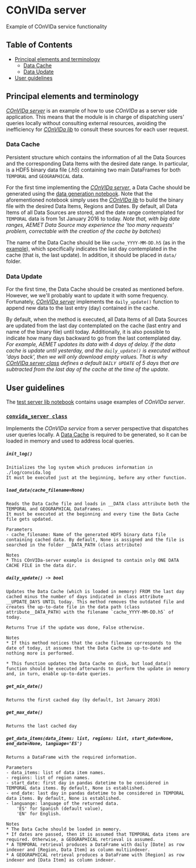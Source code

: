 # COnVIDa server
Example of COnVIDa service functionality

## Table of Contents

* [Principal elements and terminology](#principal-elements-and-terminology)
    * [Data Cache](#Data-Cache)
    * [Data Update](#Data-Update)
* [User guidelines](#user-guidelines)

## Principal elements and terminology
 
[_COnVIDa server_](https://github.com/CyberDataLab/COnVIDa-lib/blob/master/server/convida_server.py) is an example of how to use _COnVIDa_ as a server side application. This means that the module is in charge of dispatching users' queries locally without consulting external resources, avoiding the inefficiency for [_COnVIDa lib_](https://github.com/CyberDataLab/COnVIDa-lib/tree/master/lib) to consult these sources for each user request.

### Data Cache
Persistent structure which contains the information of all the Data Sources and the corresponding Data Items with the desired date range. In particular, is a HDF5 binary data file (_.h5_) containing two main DataFrames for both `TEMPORAL`  and `GEOGRAPHICAL` data.

For the first time implementing the [_COnVIDa server_](https://github.com/CyberDataLab/COnVIDa-lib/blob/master/server/convida_server.py), a Data Cache should be generated using the [data generation notebook](https://github.com/CyberDataLab/COnVIDa-lib/blob/master/server/data_generation.ipynb). Note that the aforementioned notebook simply uses the [_COnVIDa lib_](https://github.com/CyberDataLab/COnVIDa-lib/tree/master/lib) to build the binary file with the desired Data Items, Regions and Dates. By default, all Data Items of all Data Sources are stored, and the date range contemplated for `TEMPORAL` data is from 1st January 2016 to today. _Note that, with big date ranges, _AEMET Data Source_ may experience the 'too many requests' problem, correctable with the creation of the cache by batches_)

The name of the Data Cache should be like `cache_YYYY-MM-DD.h5` (as in the [example](https://github.com/CyberDataLab/COnVIDa-lib/tree/master/server/data)), which specifically indicates the last day contemplated in the cache (that is, the last update). In addition, it should be placed in `data/` folder.

### Data Update
For the first time, the Data Cache should be created as mentioned before. However, we we'll probably want to update it with some frequency. Fortunately, [_COnVIDa server_](https://github.com/CyberDataLab/COnVIDa-lib/blob/master/server/convida_server.py) implements the `daily_update()` function to append new data to the last entry (day) contained in the cache. 

By default, when the method is executed, all Data Items of all Data Sources are updated from the last day contemplated on the cache (last entry and name of the binary file) until today. Additionally, it is also possible to indicate how many days backward to go from the last contemplated day. _For example, AEMET updates its data with 4 days of delay. If the data cache is update until yesterday, and the `daily_update()` is executed without 'days back', then we will only download empty values. That is why  [_COnVIDa server class_](https://github.com/CyberDataLab/COnVIDa-lib/blob/master/server/convida_server.py) defines a default `DAILY UPDATE` of 5 days that are subtracted from the last day of the cache at the time of the update_.


## User guidelines

The [test server lib notebook](https://github.com/CyberDataLab/COnVIDa-lib/blob/master/server/test_server_lib.ipynb) contains usage examples of _COnVIDa server_. 

### [`convida_server class`](https://github.com/CyberDataLab/COnVIDa-lib/blob/master/server/convida_server.py)
Implements the _COnVIDa service_ from a server perspective that dispatches user queries locally. A [Data Cache](#Data-Cache) is required to be generated, so it can be loaded in memory and used to address local queries.

##### `init_log()` 
    Initializes the log system which produces information in ./log/convida.log
    It must be executed just at the beginning, before any other function.

##### `load_data(cache_filename=None)` 
    Reads the Data Cache file and loads in __DATA class attribute both the TEMPORAL and GEOGRAPHICAL DataFrames. 
    It must be executed at the beginning and every time the Data Cache file gets updated.

    Parameters
    - cache_filename: Name of the generated HDF5 binary data file containing cached data. By default, None is assigned and the file is searched in the folder __DATA_PATH (class attribute)

    Notes
    * This COnVIDa-server example is designed to contain only ONE DATA CACHE FILE in the data dir.

##### `daily_update() -> bool` 
    Updates the Data Cache (which is loaded in memory) FROM the last day cached minus the number of days indicated in class attribute __UPDATE_DAYS UNTIL today. This method removes the outdated file and creates the up-to-date file in the data path (class attribute__DATA_PATH) with the filename `cache_YYYY-MM-DD.h5` of today.

    Returns True if the update was done, False otherwise.

    Notes
    * If this method notices that the cache filename corresponds to the date of today, it assumes that the Data Cache is up-to-date and nothing more is performed.

    * This function updates the Data Cache on disk, but load_data() function should be executed afterwards to perform the update in memory and, in turn, enable up-to-date queries. 

##### `get_min_date()`
    Returns the first cached day (by default, 1st January 2016)

##### `get_max_date()`
    Returns the last cached day


 ##### `get_data_items(data_items: list, regions: list, start_date=None, end_date=None, language='ES')`
    Returns a DataFrame with the required information. 

    Parameters
    - data_items: list of data item names.
    - regions: list of region names.
    - start_date: first day in pandas datetime to be considered in TEMPORAL data items. By default, None is established.
    - end_date: last day in pandas datetime to be considered in TEMPORAL data items. By default, None is established.
    - languange: language of the returned data. 
        'ES' for Spanish (default value),
        'EN' for English.

    Notes
    * The Data Cache should be loaded in memory.
    * If dates are passed, then it is assumed that TEMPORAL data items are required. Otherwise, a GEOGRAPHICAL retrieval is assumed.
    * A TEMPORAL retrieval produces a DataFrame with daily [Date] as row indexer and [Region, Data Item] as column multiindexer.
    * A GEOGRAPHICAL retrieval produces a DataFrame with [Region] as row indexer and [Data Item] as column indexer.
